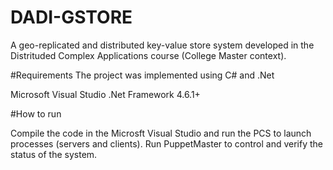 # DADI-GSTORE

A geo-replicated and distributed key-value store system developed in the Distrituded Complex Applications course (College Master context). 

#Requirements
The project was implemented using C# and .Net

Microsoft Visual Studio
.Net Framework 4.6.1+

#How to run

Compile the code in the Microsft Visual Studio and run the PCS to launch processes (servers and clients).
Run PuppetMaster to control and verify the status of the system.

